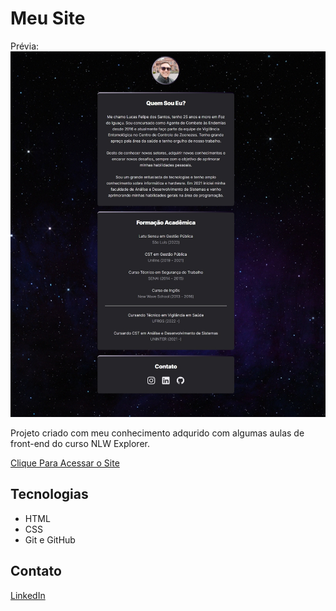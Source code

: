 # Meu Site

Prévia:
![Prévia do Site](preview.jpg)

Projeto criado com meu conhecimento adqurido com algumas aulas de front-end do curso NLW Explorer.


[Clique Para Acessar o Site](https://druidgwind.github.io/novo-site/)



## Tecnologias 

- HTML
- CSS
- Git e GitHub

## Contato

[LinkedIn](https://www.linkedin.com/in/lucaslfs)
